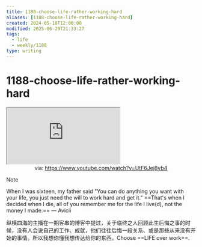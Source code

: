 ```yaml
---
title: 1188-choose-life-rather-working-hard
aliases: [1188-choose-life-rather-working-hard]
created: 2024-05-18T12:00:00
modified: 2025-06-29T21:33:27
tags: 
  - life
  - weekly/1188
type: writing
---
```


# 1188-choose-life-rather-working-hard

<iframe src="https://www.youtube.com/embed/UtF6Jej8yb4" allow="accelerometer; autoplay; clipboard-write; encrypted-media; gyroscope; picture-in-picture; web-share" referrerpolicy="strict-origin-when-cross-origin" allowfullscreen></iframe>
<center>via: <a href='https://www.youtube.com/watch?v=UtF6Jej8yb4' target='_blank' class='external-link'>https://www.youtube.com/watch?v=UtF6Jej8yb4</a></center>

> [!note]
> When I was sixteen, my father said "You can do anything you want with your life, you just need the will to work hard and get it." ==That's when I decided when I die, all of you remember me for the life I live(d), not the money I made.==
> ― Avicii

纵横四海的主播在一期客串的博客中提过，关于临终之人回顾此生后悔之事的时候，没有人会说自己的工作、成就，他们往往后悔一段关系、或是那些从来没有开始的事情。所以我想你懂我想传达给你的东西。Choose ==LIFE over work==.
